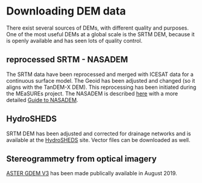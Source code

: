 # Downloading DEM data
There exist several sources of DEMs, with different quality and purposes. One of the most useful DEMs at a global scale is the SRTM DEM, because it is openly available and has seen lots of quality control.

## reprocessed SRTM - NASADEM
The SRTM data have been reprocessed and merged with ICESAT data for a continuous surface model. The Geoid has been adjusted and changed (so it aligns with the TanDEM-X DEM). This reprocessing has been initiated during the MEaSUREs project. The NASADEM is described [here](https://earthdata.nasa.gov/esds/competitive-programs/measures/nasadem) with a more detailed [Guide to NASADEM](https://lpdaac.usgs.gov/documents/592/NASADEM_User_Guide_V1.pdf).

## HydroSHEDS
SRTM DEM has been adjusted and corrected for drainage networks and is available at the [HydroSHEDS](https://www.hydrosheds.org/) site. Vector files can be downloaded as well.

## Stereogrammetry from optical imagery
[ASTER GDEM V3](https://asterweb.jpl.nasa.gov/gdem.asp) has been made publically available in August 2019.
